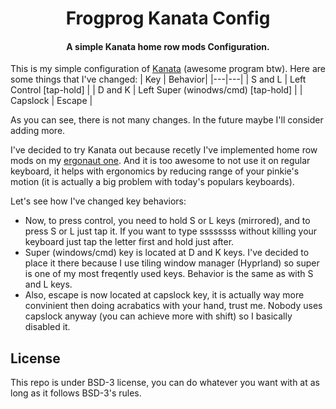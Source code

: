 </div>
<div align="center">
    <h1> Frogprog Kanata Config</h1>
    <h4> A simple Kanata home row mods Configuration.</h4>
</div>
</div>

This is my simple configuration of [Kanata](https://github.com/jtroo/kanata) (awesome program btw).
Here are some things that I've changed:
| Key | Behavior|
|---|---|
| S and L | Left Control [tap-hold] |
| D and K | Left Super (winodws/cmd) [tap-hold] | 
| Capslock | Escape |

As you can see, there is not many changes.
In the future maybe I'll consider adding more.

I've decided to try Kanata out because recetly I've implemented home row mods on my [ergonaut one](https://ergonautkb.com/docs/keyboards/ergonaut-one/intro/). And it is too awesome to not use it on regular keyboard, it helps with ergonomics by reducing range of your pinkie's motion (it is actually a big problem with today's populars keyboards). 

Let's see how I've changed key behaviors:

- Now, to press control, you need to hold S or L keys (mirrored), and to press S or L just tap it. If you want to type ssssssss without killing your keyboard just tap the letter first and hold just after.
- Super (windows/cmd) key is located at D and K keys. I've decided to place it there because I use tiling window manager (Hyprland) so super is one of my most freqently used keys. Behavior is the same as with S and L keys. 
- Also, escape is now located at capslock key, it is actually way more convinient then doing acrabatics with your hand, trust me. Nobody uses capslock anyway (you can achieve more with shift) so I basically disabled it.

## License
This repo is under BSD-3 license, you can do whatever you want with at as long as it follows BSD-3's rules.
